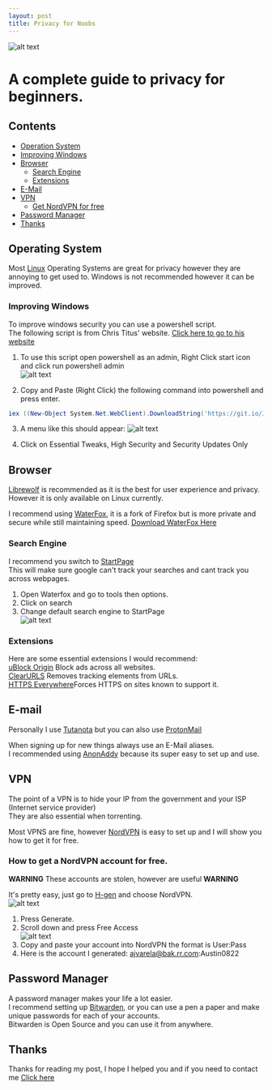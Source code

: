 ```yaml
---
layout: post
title: Privacy for Noobs
---
```


![alt text](https://i.imgur.com/hHwI0nn.png "Picture from www.eff.org")
# A complete guide to privacy for beginners.  
## Contents
 - [Operation System](#OS)  
 - [Improving Windows](#windows)  
 - [Browser](#browser)  
    - [Search Engine](#search)  
    - [Extensions](#extentions)  
 - [E-Mail](#email)  
 - [VPN](#vpn)  
    - [Get NordVPN for free](#nordvpn)  
 - [Password Manager](#password)  
 - [Thanks](#thanks)
## Operating System <a name="OS"></a>
Most [Linux](https://en.wikipedia.org/wiki/Linux) Operating Systems are great for privacy however they are annoying to get used to. Windows is not recommended however it can be improved.
### Improving Windows <a name="windows"></a>
To improve windows security you can use a powershell script.  
The following script is from Chris Titus' website. [Click here to go to his website](https://christitus.com/debloat-windows-10-2020/)  

1) To use this script open powershell as an admin, Right Click start icon and click run powershell admin  
![alt text](https://i.imgur.com/LNpNSbb.png")

2) Copy and Paste (Right Click) the following command into powershell and press enter.
```powershell
iex ((New-Object System.Net.WebClient).DownloadString('https://git.io/JJ8R4'))
```

3) A menu like this should appear:
![alt text](https://i.imgur.com/CnG7X39.png")

4) Click on Essential Tweaks, High Security and Security Updates Only

## Browser <a name="browser"></a>
[Librewolf](https://librewolf-community.gitlab.io/) is recommended as it is the best for user experience and privacy. However it is only available on Linux currently.  

I recommend using [WaterFox](https://www.waterfox.net/), it is a fork of Firefox but is more private and secure while still maintaining speed.
[Download WaterFox Here](https://cdn.waterfox.net/releases/win64/installer/Waterfox%20G3.0.2%20Setup.exe)  

### Search Engine <a name="search"></a>
I recommend you switch to [StartPage](https://startpage.com/)  
This will make sure google can't track your searches and cant track you across webpages.  

1) Open Waterfox and go to tools then options.  
2) Click on search  
3) Change default search engine to StartPage  
![alt text](https://i.imgur.com/O4wLvVi.png)  

### Extensions <a name="extensions"></a>
Here are some essential extensions I would recommend:  
[uBlock Origin](https://addons.mozilla.org/en-US/firefox/addon/ublock-origin/) Block ads across all websites.  
[ClearURLS](https://addons.mozilla.org/en-US/firefox/addon/clearurls/) Removes tracking elements from URLs.  
[HTTPS Everywhere](https://addons.mozilla.org/en-US/firefox/addon/https-everywhere/)Forces HTTPS on sites known to support it.  

## E-mail <a name="email"></a>
Personally I use [Tutanota](https://tutanota.com/) but you can also use [ProtonMail](https://protonmail.com/)  

When signing up for new things always use an E-Mail aliases.  
I recommended using [AnonAddy](https://anonaddy.com/) because its super easy to set up and use.  

## VPN <a name="vpn"></a>
The point of a VPN is to hide your IP from the government and your ISP (Internet service provider)  
They are also essential when torrenting.  

Most VPNS are fine, however [NordVPN](https://nordvpn.com/) is easy to set up and I will show you how to get it for free.  

### How to get a NordVPN account for free. <a name="nordvpn"></a>
**WARNING** These accounts are stolen, however are useful **WARNING**  

It's pretty easy, just go to [H-gen](https://www.h-gen.xyz/) and choose NordVPN.  
![alt text](https://i.imgur.com/lwKQs4A.png)  
1) Press Generate.  
2) Scroll down and press Free Access  
![alt text](https://i.imgur.com/d3Txoqh.png)  
3) Copy and paste your account into NordVPN the format is User:Pass  
4) Here is the account I generated: ajvarela@bak.rr.com:Austin0822  

## Password Manager <a name="password"></a>
A password manager makes your life a lot easier.  
I recommend setting up [Bitwarden](https://bitwarden.com/), or you can use a pen a paper and make unique passwords for each of your accounts.  
Bitwarden is Open Source and you can use it from anywhere.  

## Thanks <a name="thanks"></a>
Thanks for reading my post, I hope I helped you and if you need to contact me [Click here](http://fenici.xyz/about/)
